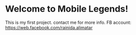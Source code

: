 # Welcome to Mobile Legends! 
This is my first project.
contact me for more info.
FB account: https://web.facebook.com/rainida.alimatar
